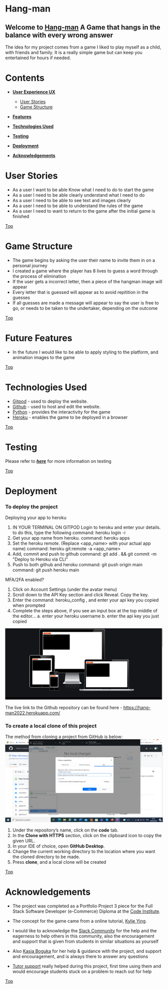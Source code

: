 # Hang-man 

## Welcome to <a href="https://hang-man2022.herokuapp.com/" target="_blank" rel="noopener">Hang-man</a> A Game that hangs in the balance with every wrong answer

The idea for my project comes from a game I liked to play myself as a child,  with friends and family. It is  a really simple game but can keep you entertained for hours if needed. 

# Contents

* [**User Experience UX**](<#user-experience-ux>)
    * [User Stories](<#user-stories>)
    * [Game Structure](<#game-structure>)
    
* [**Features**](<#features>)     
* [**Technologies Used**](<#technologies-used>)
* [**Testing**](<#testing>)
* [**Deployment**](<#deployment>)
* [**Acknowledgements**](<#acknowledgements>)

# User Stories
- As a user I want to be able Know what I need to do to start  the game
- As a user I need to be able clearly understand what I need to do
- As a user I need to be able to see text and images clearly
- As a user I need to be able to understand the rules of the game
- As a user I need to want to return to the game after the initial game is finished

 [Top](<#contents>)

# Game Structure
* The game begins by asking the user their name to invite them in on a personal journey
* I created a game where the player has 8 lives to guess a word through the process of elimination
* If the user gets a incorrect letter, then a piece of the hangman image will appear
* Every letter that is guessed will appear as to avoid repitition in the guesses
* If all guesses are made a message will appear to say the user is free to go, or needs to be taken to the undertaker, depending on the outcome


 [Top](<#contents>)


 # Future Features

 - In the future I would like to be able to apply styling to the platform, and animation images to the game

 [Top](<#contents>)

 
 
# Technologies Used

* [Gitpod](https://www.gitpod.io/#get-started) - used to deploy the website.
* [Github](https://github.com/) - used to host and edit the website.
* [Python](https://www.w3schools.com/python/) - provides the interactivity for the game
* [Heroku](https://www.heroku.com/) - enables the game to be deployed in a browser

 [Top](<#contents>)

# Testing

Please refer to [**_here_**](TESTING.md) for more information on testing

 [Top](<#contents>)

# Deployment

### **To deploy the project**
Deploying your app to heroku
1. IN YOUR TERMINAL ON GITPOD Login to heroku and enter your details. to do this, type the following
command: heroku login -i
2. Get your app name from heroku.
command: heroku apps
3. Set the heroku remote. (Replace <app_name> with your actual app name)
command: heroku git:remote -a <app_name>
4. Add, commit and push to github
command: git add . && git commit -m "Deploy to Heroku via CLI"
5. Push to both github and heroku
command: git push origin main
command: git push heroku main

MFA/2FA enabled?
1. Click on Account Settings (under the avatar menu)
2. Scroll down to the API Key section and click Reveal. Copy the key.
3. Enter the command: heroku_config , and enter your api key you copied when prompted
4. Complete the steps above, if you see an input box at the top middle of the editor...
 a. enter your heroku username
 b. enter the api key you just copied

![Heroku deployed image HERE](assets/readme-images/deployed.png)

  The live link to the Github repository can be found here -  https://hang-man2022.herokuapp.com/


### **To create a local clone of this project**
The method from cloning a project from GitHub is below: ![Cloned Repository](assets/readme-images/clone.png)

1. Under the repository’s name, click on the **code** tab.
2. In the **Clone with HTTPS** section, click on the clipboard icon to copy the given URL.
3. In your IDE of choice, open **GitHub Desktop**.
4. Change the current working directory to the location where you want the cloned directory to be made.
5. Press **clone**, and a local clone will be created

 [Top](<#contents>)

# Acknowledgements
- The project was completed as a Portfolio Project 3 piece for the Full Stack Software Developer (e-Commerce) Diploma at the [Code Institute](https://codeinstitute.net/). 

- The concept for the game came from a online tutorial, [Kylie Ying](https://www.youtube.com/watch?v=cJJTnI22IF8).
 
- I would like to acknowledge the [Slack Community](https://slack.com/) for the help and the eagerness to help others in this community, also the encouragement and support that is given from students in similar situations as yourself

- Also [Kasia Boguka](https://github.com/bezebee) for her help & guidance with the project, and support and encouragement, and is always there to answer any questions

- [Tutor support](https://learn.codeinstitute.net/ci_support/diplomainsoftwaredevelopmentecommerce/support) really helped during this project, first time using them and would encourage students stuck on a problem to reach out for help

 [Top](<#contents>)